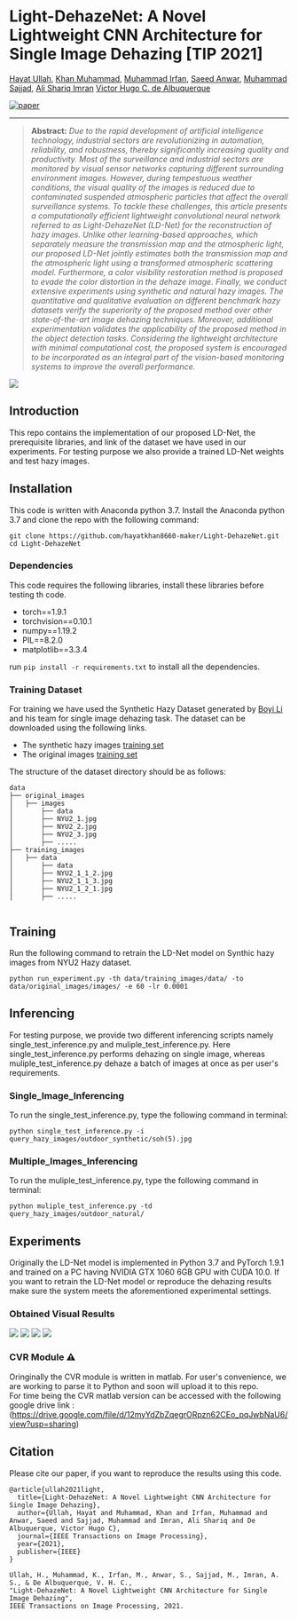 # Light-DehazeNet: A Novel Lightweight CNN Architecture for Single Image Dehazing [TIP 2021]

[Hayat Ullah](https://scholar.google.com.pk/citations?user=xnXPj0UAAAAJ&hl=en),
[Khan Muhammad](https://scholar.google.com.pk/citations?user=k5oUZyQAAAAJ&hl=en),
[Muhammad Irfan](https://scholar.google.com.pk/citations?user=MfhBA7EAAAAJ&hl=en),
[Saeed Anwar](https://scholar.google.com.pk/citations?user=vPJIHywAAAAJ&hl=en),
[Muhammad Sajjad](https://scholar.google.com.pk/citations?user=E4-dElIAAAAJ&hl=en),
[Ali Shariq Imran](https://scholar.google.com.pk/citations?user=c75cdz8AAAAJ&hl=en&oi=ao)
[Victor Hugo C. de Albuquerque](https://scholar.google.com.pk/citations?user=meI2k88AAAAJ&hl=en)

[![paper](https://img.shields.io/badge/IEEE|TIP-Paper-<COLOR>.svg)](https://ieeexplore.ieee.org/abstract/document/9562276)

<hr />

> **Abstract:**
>*Due to the rapid development of artificial intelligence technology, industrial sectors are revolutionizing in automation, reliability, and robustness, thereby significantly increasing quality and productivity. Most of the surveillance and industrial sectors are monitored by visual sensor networks capturing different surrounding environment images. However, during tempestuous weather conditions, the visual quality of the images is reduced due to contaminated suspended atmospheric particles that affect the overall surveillance systems. To tackle these challenges, this article presents a computationally efficient lightweight convolutional neural network referred to as Light-DehazeNet (LD-Net) for the reconstruction of hazy images. Unlike other learning-based approaches, which separately measure the transmission map and the atmospheric light, our proposed LD-Net jointly estimates both the transmission map and the atmospheric light using a transformed atmospheric scattering model. Furthermore, a color visibility restoration method is proposed to evade the color distortion in the dehaze image. Finally, we conduct extensive experiments using synthetic and natural hazy images. The quantitative and qualitative evaluation on different benchmark hazy datasets verify the superiority of the proposed method over other state-of-the-art image dehazing techniques. Moreover, additional experimentation validates the applicability of the proposed method in the object detection tasks. Considering the lightweight architecture with minimal computational cost, the proposed system is encouraged to be incorporated as an integral part of the vision-based monitoring systems to improve the overall performance.*


![](readme_images/framework.png)

## Introduction
This repo contains the implementation of our proposed LD-Net, the prerequisite libraries, and link of the dataset we have used in our experiments. For testing purpose we also provide a trained LD-Net weights and test hazy images. 

## Installation

This code is written with Anaconda python 3.7. Install the Anaconda python 3.7 and clone the repo with the following command:
```
git clone https://github.com/hayatkhan8660-maker/Light-DehazeNet.git
cd Light-DehazeNet
```

### Dependencies
This code requires the following libraries, install these libraries before testing th code. 
- torch==1.9.1
- torchvision==0.10.1
- numpy==1.19.2
- PIL==8.2.0
- matplotlib==3.3.4

run ```pip install -r requirements.txt``` to install all the dependencies. 

### Training Dataset
For training we have used the Synthetic Hazy Dataset generated by [Boyi Li](https://sites.google.com/site/boyilics/website-builder/project-page) and his team for single image dehazing task. The dataset can be downloaded using the following links. 

- The synthetic hazy images [training set](https://drive.google.com/file/d/17ZWJOpH1AsYQhoqpWR6PK61HrUhArdAK/view)
- The original images [training set](https://drive.google.com/file/d/1Sz5ZFFZXo3sY85R3v7yJa6W6riDGur46/view)

The structure of the dataset directory should be as follows:
```
data
├── original_images
│   ├── images
│       ├── data
│       ├── NYU2_1.jpg
│       ├── NYU2_2.jpg
│       ├── NYU2_3.jpg
│       ├── .....
├── training_images
│   ├── data
│       ├── data
│       ├── NYU2_1_1_2.jpg
│       ├── NYU2_1_1_3.jpg
│       ├── NYU2_1_2_1.jpg
│       ├── .....
   
```

## Training
Run the following command to retrain the LD-Net model on Synthic hazy images from NYU2 Hazy dataset.
```
python run_experiment.py -th data/training_images/data/ -to data/original_images/images/ -e 60 -lr 0.0001
```

## Inferencing 
For testing purpose, we provide two different inferencing scripts namely single_test_inference.py and muliple_test_inference.py. Here single_test_inference.py performs dehazing on single image, whereas muliple_test_inference.py dehaze a batch of images at once as per user's requirements.

### Single_Image_Inferencing 
To run the single_test_inference.py, type the following command in terminal:
```
python single_test_inference.py -i query_hazy_images/outdoor_synthetic/soh(5).jpg
```

### Multiple_Images_Inferencing 
To run the muliple_test_inference.py, type the following command in terminal:
```
python muliple_test_inference.py -td query_hazy_images/outdoor_natural/
```

## Experiments
Originally the LD-Net model is implemented in Python 3.7 and PyTorch 1.9.1 and trained on a PC having NVIDIA GTX 1060 6GB GPU with CUDA 10.0. If you want to retrain the LD-Net model or reproduce the dehazing results make sure the system meets the aforementioned experimental settings. 

### Obtained Visual Results
![](readme_images/insynres.png)
![](readme_images/ousynres.png)
![](readme_images/ounatres.png)
![](readme_images/rgbsdres.png)

### CVR Module :warning:
Oringinally the CVR module is written in matlab. For user's convenience, we are working to parse it to Python and soon will upload it to this repo.   
For time being the CVR matlab version can be accessed with the following google drive link : (https://drive.google.com/file/d/12myYdZbZqegrORpzn62CEo_pqJwbNaU6/view?usp=sharing)



## Citation
Please cite our paper, if you want to reproduce the results using this code.
```
@article{ullah2021light,
  title={Light-DehazeNet: A Novel Lightweight CNN Architecture for Single Image Dehazing},
  author={Ullah, Hayat and Muhammad, Khan and Irfan, Muhammad and Anwar, Saeed and Sajjad, Muhammad and Imran, Ali Shariq and De Albuquerque, Victor Hugo C},
  journal={IEEE Transactions on Image Processing},
  year={2021},
  publisher={IEEE}
}
```

```
Ullah, H., Muhammad, K., Irfan, M., Anwar, S., Sajjad, M., Imran, A. S., & De Albuquerque, V. H. C., 
"Light-DehazeNet: A Novel Lightweight CNN Architecture for Single Image Dehazing", 
IEEE Transactions on Image Processing, 2021.
```
